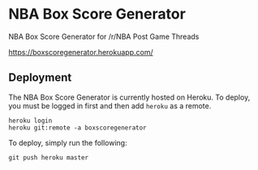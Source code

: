 # NBA Box Score Generator
NBA Box Score Generator for /r/NBA Post Game Threads

https://boxscoregenerator.herokuapp.com/

## Deployment

The NBA Box Score Generator is currently hosted on Heroku. To deploy, you must be logged in first and then add `heroku` as a remote.

```
heroku login
heroku git:remote -a boxscoregenerator
```

To deploy, simply run the following:

```
git push heroku master
```
